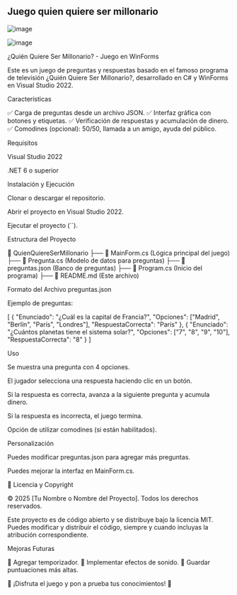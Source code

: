 ## Juego quien quiere ser millonario

![image](https://github.com/user-attachments/assets/9f90b1ec-e759-49d9-acea-cd4ed5ec1d5d)

![image](https://github.com/user-attachments/assets/3675f6eb-887a-43ec-8e02-efe3d63accb6)

¿Quién Quiere Ser Millonario? - Juego en WinForms

Este es un juego de preguntas y respuestas basado en el famoso programa de televisión ¿Quién Quiere Ser Millonario?, desarrollado en C# y WinForms en Visual Studio 2022.

Características

✅ Carga de preguntas desde un archivo JSON. ✅ Interfaz gráfica con botones y etiquetas. ✅ Verificación de respuestas y acumulación de dinero. ✅ Comodines (opcional): 50/50, llamada a un amigo, ayuda del público.

Requisitos

Visual Studio 2022

.NET 6 o superior

Instalación y Ejecución

Clonar o descargar el repositorio.

Abrir el proyecto en Visual Studio 2022.

Ejecutar el proyecto (``).

Estructura del Proyecto

📂 QuienQuiereSerMillonario
 ├── 📄 MainForm.cs (Lógica principal del juego)
 ├── 📄 Pregunta.cs (Modelo de datos para preguntas)
 ├── 📄 preguntas.json (Banco de preguntas)
 ├── 📄 Program.cs (Inicio del programa)
 ├── 📄 README.md (Este archivo)

Formato del Archivo preguntas.json

Ejemplo de preguntas:

[
  {
    "Enunciado": "¿Cuál es la capital de Francia?",
    "Opciones": ["Madrid", "Berlín", "París", "Londres"],
    "RespuestaCorrecta": "París"
  },
  {
    "Enunciado": "¿Cuántos planetas tiene el sistema solar?",
    "Opciones": ["7", "8", "9", "10"],
    "RespuestaCorrecta": "8"
  }
]

Uso

Se muestra una pregunta con 4 opciones.

El jugador selecciona una respuesta haciendo clic en un botón.

Si la respuesta es correcta, avanza a la siguiente pregunta y acumula dinero.

Si la respuesta es incorrecta, el juego termina.

Opción de utilizar comodines (si están habilitados).

Personalización

Puedes modificar preguntas.json para agregar más preguntas.

Puedes mejorar la interfaz en MainForm.cs.

📜 Licencia y Copyright

© 2025 [Tu Nombre o Nombre del Proyecto]. Todos los derechos reservados.

Este proyecto es de código abierto y se distribuye bajo la licencia MIT. Puedes modificar y distribuir el código, siempre y cuando incluyas la atribución correspondiente.

Mejoras Futuras

🔹 Agregar temporizador. 🔹 Implementar efectos de sonido. 🔹 Guardar puntuaciones más altas.

📌 ¡Disfruta el juego y pon a prueba tus conocimientos! 🚀

